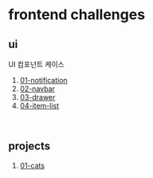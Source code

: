 # frontend challenges

## ui

UI 컴포넌트 케이스

1. [01-notification](./ui/01-notification)
2. [02-navbar](./ui/02-navbar)
3. [03-drawer](./ui/03-drawer)
4. [04-item-list](./ui/04-item-list)

<br>

## projects

1. [01-cats](./projects/cats)
